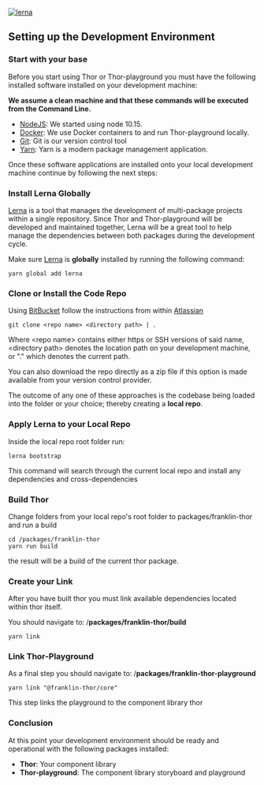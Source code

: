 [![lerna](https://img.shields.io/badge/maintained%20with-lerna-cc00ff.svg)](https://lerna.js.org/)

## Setting up the Development Environment

### Start with your base

Before you start using Thor or Thor-playground you must have the following installed software installed on your development machine:

**We assume a clean machine and that these commands will be executed from the Command Line.**

* [NodeJS](https://nodejs.org/en/): We started using node 10.15. 
* [Docker](https://www.docker.com/products/docker-desktop): We use Docker containers to  and run Thor-playground locally.
* [Git](https://git-scm.com/downloads): Git is our version control tool
* [Yarn](https://yarnpkg.com/en/docs/install#mac-stable): Yarn is a modern package management application.

Once these software applications are installed onto your local development machine continue by following the next steps:

### Install Lerna Globally

[Lerna](https://lerna.js.org/) is a tool that manages the development of multi-package projects within a single repository. Since Thor and Thor-playground will be developed and maintained together, Lerna will be a great tool to help manage the dependencies between both packages during the development cycle.

Make sure [Lerna](https://lerna.js.org/) is **globally** installed by running the following command:

```text
yarn global add lerna
```

### Clone or Install the Code Repo

Using [BitBucket](https://confluence.atlassian.com/bitbucket/clone-a-repository-223217891.html) follow the instructions from within [Atlassian](https://confluence.atlassian.com/bitbucket/clone-a-repository-223217891.html)

```text
git clone <repo name> <directory path> | .
```

Where &lt;repo name&gt; contains either https or SSH versions of said name, &lt;directory path&gt; denotes the location path on your development machine, or "." which denotes the current path.

You can also download the repo directly as a zip file if this option is made available from your version control provider.

The outcome of any one of these approaches is the codebase being loaded into the folder or your choice; thereby creating a **local repo**.

### Apply Lerna to your Local Repo

Inside the local repo root folder run:

```text
lerna bootstrap
```

This command will search through the current local repo and install any dependencies and cross-dependencies

### Build Thor

Change folders from your local repo's root folder to packages/franklin-thor and run a build

```text
cd /packages/franklin-thor
yarn run build
```

the result will be a build of the current thor package.

### Create your Link

After you have built thor you must link available dependencies located within thor itself. 

You should navigate to: /**packages/franklin-thor/build**

```text
yarn link
```

### Link Thor-Playground

As a final step you should navigate to: /**packages/franklin-thor-playground**

```text
yarn link "@franklin-thor/core"
```

This step links the playground to the component library thor

### Conclusion

At this point your development environment should be ready and operational with the following packages installed:

* **Thor**: Your component library 
* **Thor-playground**: The component library storyboard and playground